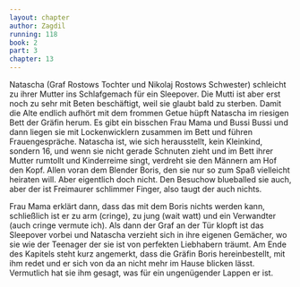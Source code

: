 ```yaml
---
layout: chapter
author: Zagdil
running: 118
book: 2
part: 3
chapter: 13
---
```

Natascha (Graf Rostows Tochter und Nikolaj Rostows Schwester) schleicht zu ihrer Mutter ins Schlafgemach für ein Sleepover. Die Mutti ist aber erst noch zu sehr mit Beten beschäftigt, weil sie glaubt bald zu sterben. Damit die Alte endlich aufhört mit dem frommen Getue hüpft Natascha im riesigen Bett der Gräfin herum. Es gibt ein bisschen Frau Mama und Bussi Bussi und dann liegen sie mit Lockenwicklern zusammen im Bett und führen Frauengespräche. Natascha ist, wie sich herausstellt, kein Kleinkind, sondern 16, und wenn sie nicht gerade Schnuten zieht und im Bett ihrer Mutter rumtollt und Kinderreime singt, verdreht sie den Männern am Hof den Kopf. Allen voran dem Blender Boris, den sie nur so zum Spaß vielleicht heiraten will. Aber eigentlich doch nicht. Den Besuchow blueballed sie auch, aber der ist Freimaurer schlimmer Finger, also taugt der auch nichts.

Frau Mama erklärt dann, dass das mit dem Boris nichts werden kann, schließlich ist er zu arm (cringe), zu jung (wait watt) und ein Verwandter (auch cringe vermute ich). Als dann der Graf an der Tür klopft ist das Sleepover vorbei und Natascha verzieht sich in ihre eigenen Gemächer, wo sie wie der Teenager der sie ist von perfekten Liebhabern träumt. Am Ende des Kapitels steht kurz angemerkt, dass die Gräfin Boris hereinbestellt, mit ihm redet und er sich von da an nicht mehr im Hause blicken lässt. Vermutlich hat sie ihm gesagt, was für ein ungenügender Lappen er ist.